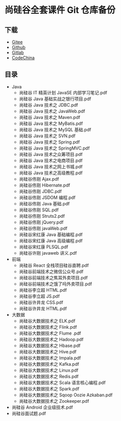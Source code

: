 <!---
title: 尚硅谷全套课件 Git 仓库备份
date: 2021-08-28 19:03:00
categories:
  - 计算机
tags:
  - 尚硅谷
--->

# 尚硅谷全套课件 Git 仓库备份

## 下载

<!--more-->

+   [Gitee](https://gitee.com/apachecn/atguigu-coursewares)
+   [Github](https://github.com/apachecn/atguigu-coursewares)
+   [Gitlab](https://gitlab.com/apache_cn/atguigu-coursewares)
+   [CodeChina](https://codechina.csdn.net/apachecn/atguigu-coursewares)

## 目录

+   Java
    +   尚硅谷 IT 精英计划 JavaSE 内部学习笔记.pdf
    +   尚硅谷 Java 基础实战之银行项目.pdf
    +   尚硅谷 Java 技术之 JDBC.pdf
    +   尚硅谷 Java 技术之 JavaWeb.pdf
    +   尚硅谷 Java 技术之 Maven.pdf
    +   尚硅谷 Java 技术之 MyBatis.pdf
    +   尚硅谷 Java 技术之 MySQL 基础.pdf
    +   尚硅谷 Java 技术之 SVN.pdf
    +   尚硅谷 Java 技术之 Spring.pdf
    +   尚硅谷 Java 技术之 SpringMVC.pdf
    +   尚硅谷 Java 技术之众筹项目.pdf
    +   尚硅谷 Java 技术之电商项目.pdf
    +   尚硅谷 Java 技术之网上书城.pdf
    +   尚硅谷 Java 技术之高级教程.pdf
    +   尚硅谷佟刚 Ajax.pdf
    +   尚硅谷佟刚 Hibernate.pdf
    +   尚硅谷佟刚 JDBC.pdf
    +   尚硅谷佟刚 JSDOM 编程.pdf
    +   尚硅谷佟刚 Java 基础.pdf
    +   尚硅谷佟刚 SQL.pdf
    +   尚硅谷佟刚 Struts2.pdf
    +   尚硅谷佟刚 jQuery.pdf
    +   尚硅谷佟刚 javaWeb.pdf
    +   尚硅谷宋红康 Java 基础编程.pdf
    +   尚硅谷宋红康 Java 高级编程.pdf
    +   尚硅谷宋红康 PLSQL.pdf
    +   尚硅谷许刚 javaweb 讲义.pdf
+   前端
    +   尚硅谷 React 全栈项目硅谷直聘.pdf
    +   尚硅谷前端技术之微信公众号.pdf
    +   尚硅谷前端技术之焦耳外卖项目.pdf
    +   尚硅谷前端技术之饿了吗外卖项目.pdf
    +   尚硅谷李立超 HTML.pdf
    +   尚硅谷李立超 JS.pdf
    +   尚硅谷许井龙 CSS.pdf
    +   尚硅谷许井龙 HTML.pdf
+   大数据
    +   尚硅谷大数据技术之 ELK.pdf
    +   尚硅谷大数据技术之 Flink.pdf
    +   尚硅谷大数据技术之 Flume .pdf
    +   尚硅谷大数据技术之 Hadoop.pdf
    +   尚硅谷大数据技术之 Hbase.pdf
    +   尚硅谷大数据技术之 Hive.pdf
    +   尚硅谷大数据技术之 Impala.pdf
    +   尚硅谷大数据技术之 Kafka.pdf
    +   尚硅谷大数据技术之 Linux.pdf
    +   尚硅谷大数据技术之 Redis.pdf
    +   尚硅谷大数据技术之 Scala 语言核心编程.pdf
    +   尚硅谷大数据技术之 Spark.pdf
    +   尚硅谷大数据技术之 Sqoop Oozie Azkaban.pdf
    +   尚硅谷大数据技术之 Zookeeper.pdf
+   尚硅谷 Android 企业级技术.pdf
+   尚硅谷面试题.pdf


